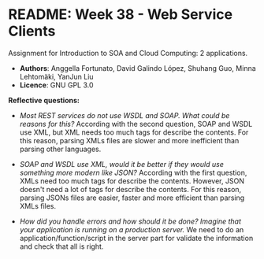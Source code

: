 README: Week 38 - Web Service Clients
=====================================

Assignment for Introduction to SOA and Cloud Computing: 2 applications.

* **Authors**: Anggella Fortunato, David Galindo López, Shuhang Guo, Minna Lehtomäki, YanJun Liu
* **Licence**: GNU GPL 3.0


**Reflective questions:**
* *Most REST services do not use WSDL and SOAP. What could be reasons for this?*
According with the second question, SOAP and WSDL use XML, but XML needs too much tags for describe the contents.
For this reason, parsing XMLs files are slower and more inefficient than parsing other languages.

* *SOAP and WSDL use XML, would it be better if they would use something more modern like JSON?*
According with the first question, XMLs need too much tags for describe the contents.
However, JSON doesn't need a lot of tags for describe the contents. For this reason, parsing JSONs files are
easier, faster and more efficient than parsing XMLs files.

* *How did you handle errors and how should it be done? Imagine that your application is running on a production server.*
We need to do an application/function/script in the server part for validate the information and check that all is right.